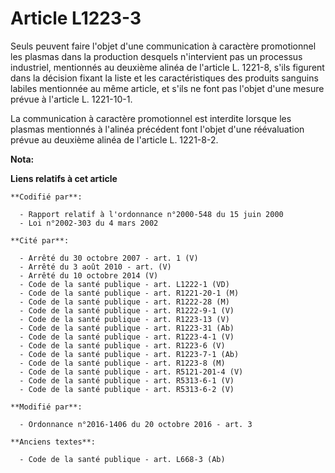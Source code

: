 # Article L1223-3

Seuls peuvent faire l'objet d'une communication à caractère promotionnel les plasmas dans la production desquels n'intervient
pas un processus industriel, mentionnés au deuxième alinéa de l'article L. 1221-8, s'ils figurent dans la décision fixant la
liste et les caractéristiques des produits sanguins labiles mentionnée au même article, et s'ils ne font pas l'objet d'une
mesure prévue à l'article L. 1221-10-1. 

La communication à caractère promotionnel est interdite lorsque les plasmas mentionnés à l'alinéa précédent font l'objet
d'une réévaluation prévue au deuxième alinéa de l'article L. 1221-8-2.

**Nota:**



**Liens relatifs à cet article**

	**Codifié par**:

	  - Rapport relatif à l'ordonnance n°2000-548 du 15 juin 2000
	  - Loi n°2002-303 du 4 mars 2002

	**Cité par**:

	  - Arrêté du 30 octobre 2007 - art. 1 (V)
	  - Arrêté du 3 août 2010 - art. (V)
	  - Arrêté du 10 octobre 2014 (V)
	  - Code de la santé publique - art. L1222-1 (VD)
	  - Code de la santé publique - art. R1221-20-1 (M)
	  - Code de la santé publique - art. R1222-28 (M)
	  - Code de la santé publique - art. R1222-9-1 (V)
	  - Code de la santé publique - art. R1223-13 (V)
	  - Code de la santé publique - art. R1223-31 (Ab)
	  - Code de la santé publique - art. R1223-4-1 (V)
	  - Code de la santé publique - art. R1223-6 (V)
	  - Code de la santé publique - art. R1223-7-1 (Ab)
	  - Code de la santé publique - art. R1223-8 (M)
	  - Code de la santé publique - art. R5121-201-4 (V)
	  - Code de la santé publique - art. R5313-6-1 (V)
	  - Code de la santé publique - art. R5313-6-2 (V)

	**Modifié par**:

	  - Ordonnance n°2016-1406 du 20 octobre 2016 - art. 3

	**Anciens textes**:

	  - Code de la santé publique - art. L668-3 (Ab)
